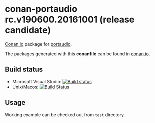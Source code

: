
# conan-portaudio rc.v190600.20161001 (release candidate)

[Conan.io](https://conan.io) package for [portaudio](http://www.portaudio.com/).

The packages generated with this **conanfile** can be found in [conan.io](https://www.conan.io/source/portaudio/rc.v190600.20161001/jgsogo/ci).

## Build status

 * Microsoft Visual Studio: [![Build status](https://ci.appveyor.com/api/projects/status/otryw0rdix5uuyfh/branch/rc.v190600.20161001?svg=true)](https://ci.appveyor.com/project/jgsogo/conan-portaudio/branch/rc.v190600.20161001)
 * Unix/Macos: [![Build Status](https://travis-ci.org/jgsogo/conan-portaudio.svg?branch=rc.v190600.20161001)](https://travis-ci.org/jgsogo/conan-portaudio)


## Usage

Working example can be checked out from `test` directory.